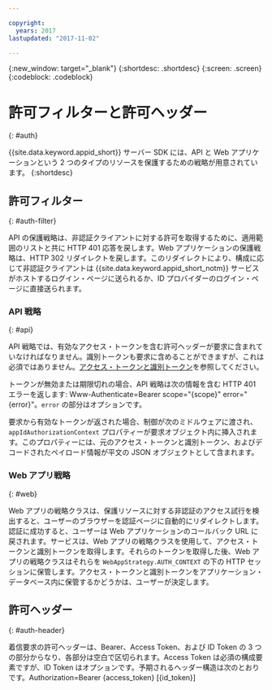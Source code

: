 ```yaml
---

copyright:
  years: 2017
lastupdated: "2017-11-02"

---
```


{:new_window: target="_blank"}
{:shortdesc: .shortdesc}
{:screen: .screen}
{:codeblock: .codeblock}


# 許可フィルターと許可ヘッダー
{: #auth}

{{site.data.keyword.appid_short}} サーバー SDK には、API と Web アプリケーションという 2 つのタイプのリソースを保護するための戦略が用意されています。
{:shortdesc}


## 許可フィルター
{: #auth-filter}

API の保護戦略は、非認証クライアントに対する許可を取得するために、適用範囲のリストと共に HTTP 401 応答を戻します。Web アプリケーションの保護戦略は、HTTP 302 リダイレクトを戻します。このリダイレクトにより、構成に応じて非認証クライアントは {{site.data.keyword.appid_short_notm}} サービスがホストするログイン・ページに送られるか、ID プロバイダーのログイン・ページに直接送られます。



### API 戦略
{: #api}

API 戦略では、有効なアクセス・トークンを含む許可ヘッダーが要求に含まれていなければなりません。識別トークンも要求に含めることができますが、これは必須ではありません。[アクセス・トークンと識別トークン](/docs/services/appid/access-identity.html)を参照してください。

トークンが無効または期限切れの場合、API 戦略は次の情報を含む HTTP 401 エラーを返します: Www-Authenticate=Bearer scope="{scope}" error="{error}"。`error` の部分はオプションです。

要求から有効なトークンが返された場合、制御が次のミドルウェアに渡され、`appIdAuthorizationContext` プロパティーが要求オブジェクト内に挿入されます。このプロパティーには、元のアクセス・トークンと識別トークン、およびデコードされたペイロード情報が平文の JSON オブジェクトとして含まれます。


### Web アプリ戦略
{: #web}

Web アプリの戦略クラスは、保護リソースに対する非認証のアクセス試行を検出すると、ユーザーのブラウザーを認証ページに自動的にリダイレクトします。認証に成功すると、ユーザーは Web アプリケーションのコールバック URL に戻されます。サービスは、Web アプリの戦略クラスを使用して、アクセス・トークンと識別トークンを取得します。それらのトークンを取得した後、Web アプリの戦略クラスはそれらを `WebAppStrategy.AUTH_CONTEXT` の下の HTTP セッションに保管します。アクセス・トークンと識別トークンをアプリケーション・データベース内に保管するかどうかは、ユーザーが決定します。

## 許可ヘッダー
{: #auth-header}

着信要求の許可ヘッダーは、Bearer、Access Token、および ID Token の 3 つの部分からなり、各部分は空白で区切られます。Access Token は必須の構成要素ですが、ID Token はオプションです。予期されるヘッダー構造は次のとおりです。Authorization=Bearer {access_token} [{id_token}]
